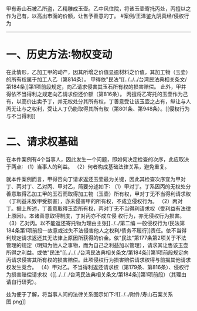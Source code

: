 甲有寿山石被乙所盗，乙精雕成玉壶。乙中风住院，将该玉壶寄托丙处，丙擅以之作为己有，以高出市面的价额，让售予善意的丁。 #案例/王泽鉴九阴真经/侵权行为

-------
# 一、历史方法∶物权变动

在此情形，乙加工甲的动产，因其所增之价值显逾材料之价值，其加工物（玉壶）的所有权属于加工人乙（第814条）。
甲得依"民法"[[../../../台湾民法典相关条文/第184条]]第1项前段规定，向乙请求侵害其玉石所有权的损害赔偿。
此外，甲并得依不当得利之规定向乙请求偿还价额（第816条）。
丙擅将乙寄托的玉壶作为己有，以高价出卖予丁，并无权处分其所有权，丁善意受让该玉壶之占有，纵让与人丙无让与之权利，受让人丁仍能取得其所有权（第801条、第948条）。[[侵权行为与不当得利]]

# 二、请求权基础

在本件案例有4个当事人，因此发生一个问题，即如何决定检查的次序，此应取决于两点∶
（1）当事人的利益。
（2）何者构成基础法律关系，避免重复。

就本件案例而言，甲得否向丁请求返还玉壶最为关键，因此其检查次序宜为甲对丁、丙对丁、乙对丙、甲对乙，简要分述如下∶
（1）甲对丁。丁系因丙的无权处分善意取得乙加工甲的玉石而取得加工物（玉壶）所有权，甲对丁无不当得利请求权（丁利益未致甲受损害），亦未侵害甲的所有权，不成立侵权行为。
（2）丙对丁。据上所述，丁善意取得玉壶所有权，丙对丁无不当得利请求权（受利益有法律上原因）。本诸善意取得制度，丁对丙亦不成立侵
权行为，亦无侵权行为损害。
（3）乙对丙。以不能返还寄托物为理由主张[[../../第二编 一般侵权行为/民法第184条第1项前段—故意或过失不法侵害他人之权利/债务不履行]]责任。依不当得利规定请求返还其无法律上原因所获得的价金。依"民法"第177条第2项关于不法管理的规定（明知为他人之事物，而为自己之利益加以管理），请求其让售该玉壶所得之利益。或依"民法"[[../../../台湾民法典相关条文/第184条]]第1项前段规定向丙请求侵害其所有权的损害赔偿。此项侵权行为损害赔偿请求权得与前揭其他请求权发生竞合。
（4）甲对乙。不当得利返还请求权（第179条、第816条）、侵权行为损害赔偿请求权（[[../../../台湾民法典相关条文/第184条]]第1项前段）（其理由请自行研究）。

兹为便于了解，将当事人间的法律关系图示如下∶![[../../附件/寿山石案关系图.png]]
